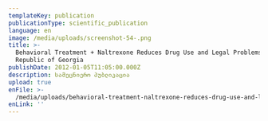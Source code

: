```yaml
---
templateKey: publication
publicationType: scientific_publication
language: en
image: /media/uploads/screenshot-54-.png
title: >-
  Behavioral Treatment + Naltrexone Reduces Drug Use and Legal Problems in the
  Republic of Georgia
publishDate: 2012-01-05T11:05:00.000Z
description: სამეცნიერო პუბლიკაცია
upload: true
enFile: >-
  /media/uploads/behavioral-treatment-naltrexone-reduces-drug-use-and-legal-problems-in-the-republic-of-georgia.pdf
enLink: ''
---
```


